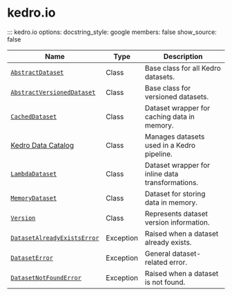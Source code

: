 # kedro.io

::: kedro.io
    options:
      docstring_style: google
      members: false
      show_source: false

| Name                                   | Type       | Description                                      |
|----------------------------------------|------------|--------------------------------------------------|
| [`AbstractDataset`](kedro.io.AbstractDataset.md) | Class      | Base class for all Kedro datasets.              |
| [`AbstractVersionedDataset`](kedro.io.AbstractVersionedDataset.md) | Class | Base class for versioned datasets.              |
| [`CachedDataset`](kedro.io.CachedDataset.md)    | Class      | Dataset wrapper for caching data in memory.     |
| [Kedro Data Catalog](../../catalog-data/data_catalog.md)        | Class      | Manages datasets used in a Kedro pipeline.      |
| [`LambdaDataset`](kedro.io.LambdaDataset.md)    | Class      | Dataset wrapper for inline data transformations.|
| [`MemoryDataset`](kedro.io.MemoryDataset.md)    | Class      | Dataset for storing data in memory.             |
| [`Version`](kedro.io.Version.md)                | Class      | Represents dataset version information.         |
| [`DatasetAlreadyExistsError`](kedro.io.DatasetAlreadyExistsError.md) | Exception | Raised when a dataset already exists.           |
| [`DatasetError`](kedro.io.DatasetError.md)      | Exception  | General dataset-related error.                  |
| [`DatasetNotFoundError`](kedro.io.DatasetNotFoundError.md) | Exception | Raised when a dataset is not found.             |
